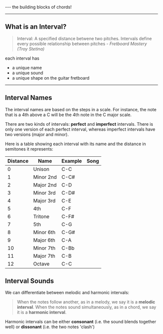 --- the building blocks of chords!

----

## What is an Interval?

> Interval: A specified distance betwene two pitches. Intervals define every possible relationship between pitches
> *- Fretboard Mastery (Troy Stetina)*

each interval has
- a unique name
- a unique sound
- a unique shape on the guitar fretboard

----

## Interval Names

The interval names are based on the steps in a scale. For instance, the note that is a 4th above a C will be the 4th note in the C major scale.

There are two kinds of intervals: **perfect** and **imperfect** intervals. There is only one version of each perfect interval, whereas imperfect intervals have two versions (major and minor).

Here is a table showing each interval with its name and the distance in semitones it represents:

| Distance | Name      | Example | Song |
| -------- | --------- | ------- | ---- |
| 0        | Unison    | C-C     |      |
| 1        | Minor 2nd | C-C#    |      |
| 2        | Major 2nd | C-D     |      |
| 3        | Minor 3rd | C-D#    |      |
| 4        | Major 3rd | C-E     |      |
| 5        | 4th       | C-F     |      |
| 6        | Tritone   | C-F#    |      |
| 7        | 5th       | C-G     |      |
| 8        | Minor 6th | C-G#    |      |
| 9        | Major 6th | C-A     |      |
| 10       | Minor 7th | C-Bb    |      |
| 11       | Major 7th | C-B     |      |
| 12       | Octave    | C-C     |      |


## Interval Sounds

We can differentiate between melodic and harmonic intervals:

> When the notes follow another, as in a melody, we say it is a **melodic interval**. When the notes sound simultaneously, as in a chord, we say it is a **harmonic interval**.

Harmonic intervals can be either **consonant** (i.e. the sound blends together well) or **dissonant** (i.e. the two notes 'clash')


